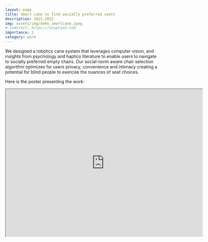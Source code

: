 ```yaml
---
layout: page
title: Smart cane to find socially preferred seats
description: 2021-2022
img: assets/img/demo_smartcane.jpeg
# redirect: https://unsplash.com
importance: 1
category: work
---
```


We designed a robotics cane system that leverages computer vision, and insights from psychology and
haptics literature to enable users to navigate to socially preferred empty chairs. Our social-norm aware
chair selection algorithm optimizes for users privacy, convenience and intimacy creating a potential for
blind people to exercise the nuances of seat choices.


Here is the poster presenting the work:
<iframe src="https://drive.google.com/file/d/1VP3k-SudX21NZ_HvtA49C2bNZuhjbgAo/preview" width="640" height="480" allow="autoplay"></iframe>
